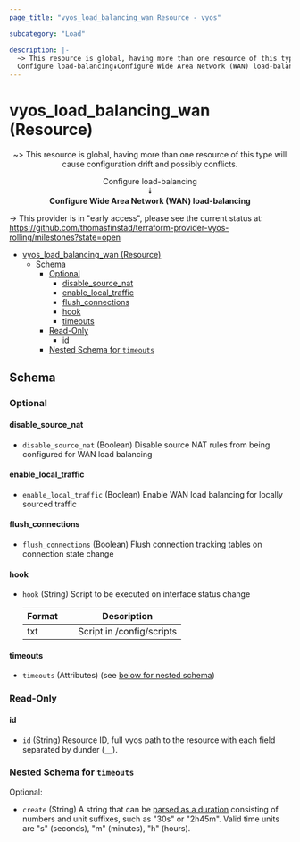 ```yaml
---
page_title: "vyos_load_balancing_wan Resource - vyos"

subcategory: "Load"

description: |-
  ~> This resource is global, having more than one resource of this type will cause configuration drift and possibly conflicts.
  Configure load-balancing⯯Configure Wide Area Network (WAN) load-balancing
---
```


# vyos_load_balancing_wan (Resource)
<center>

~> This resource is global, having more than one resource of this type will cause configuration drift and possibly conflicts.

Configure load-balancing  
⯯  
**Configure Wide Area Network (WAN) load-balancing**


</center>

-> This provider is in "early access", please see the current status at: https://github.com/thomasfinstad/terraform-provider-vyos-rolling/milestones?state=open

<!--TOC-->

- [vyos_load_balancing_wan (Resource)](#vyos_load_balancing_wan-resource)
  - [Schema](#schema)
    - [Optional](#optional)
      - [disable_source_nat](#disable_source_nat)
      - [enable_local_traffic](#enable_local_traffic)
      - [flush_connections](#flush_connections)
      - [hook](#hook)
      - [timeouts](#timeouts)
    - [Read-Only](#read-only)
      - [id](#id)
    - [Nested Schema for `timeouts`](#nested-schema-for-timeouts)

<!--TOC-->

<!-- schema generated by tfplugindocs -->
## Schema

### Optional

#### disable_source_nat
- `disable_source_nat` (Boolean) Disable source NAT rules from being configured for WAN load balancing
#### enable_local_traffic
- `enable_local_traffic` (Boolean) Enable WAN load balancing for locally sourced traffic
#### flush_connections
- `flush_connections` (Boolean) Flush connection tracking tables on connection state change
#### hook
- `hook` (String) Script to be executed on interface status change

    |  Format  &emsp;|  Description                |
    |----------|-----------------------------|
    |  txt     &emsp;|  Script in /config/scripts  |
#### timeouts
- `timeouts` (Attributes) (see [below for nested schema](#nestedatt--timeouts))

### Read-Only

#### id
- `id` (String) Resource ID, full vyos path to the resource with each field separated by dunder (`__`).

<a id="nestedatt--timeouts"></a>
### Nested Schema for `timeouts`

Optional:

- `create` (String) A string that can be [parsed as a duration](https://pkg.go.dev/time#ParseDuration) consisting of numbers and unit suffixes, such as &#34;30s&#34; or &#34;2h45m&#34;. Valid time units are &#34;s&#34; (seconds), &#34;m&#34; (minutes), &#34;h&#34; (hours).
